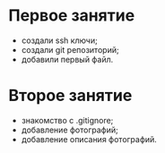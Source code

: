# Первое занятие
- создали ssh ключи;
- создали git репозиторий;
- добавили первый файл.

# Второе занятие
- знакомство с .gitignore;
- добавление фотографий;
- добавление описания фотографий.